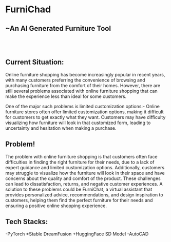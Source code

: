 # FurniChad
## ~An AI Generated Furniture Tool
<br> </br>
## **Current Situation:**
<p>Online furniture shopping has become increasingly popular in recent years, with many customers preferring the convenience of browsing and purchasing furniture from the comfort of their homes. However, there are still several problems associated with online furniture shopping that can make the experience less than ideal for some customers.

One of the major such problems is limited customization options:- Online furniture stores often offer limited customization options, making it difficult for customers to get exactly what they want. Customers may have difficulty visualizing how furniture will look in that customized form, leading to uncertainty and hesitation when making a purchase.
</p>


## **Problem!**
<p>The problem with online furniture shopping is that customers often face difficulties in finding the right furniture for their needs, due to a lack of expert guidance and limited customization options. Additionally, customers may struggle to visualize how the furniture will look in their space and have concerns about the quality and comfort of the product. These challenges can lead to dissatisfaction, returns, and negative customer experiences. A solution to these problems could be FurniChat, a virtual assistant that provides personalized advice, recommendations, and design inspiration to customers, helping them find the perfect furniture for their needs and ensuring a positive online shopping experience.
</p>

## **Tech Stacks:**
  -PyTorch
  *Stable DreamFusion
  +HuggingFace SD Model
  -AutoCAD 
